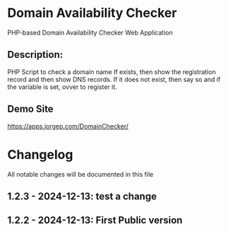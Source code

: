 # Domain Availability Checker
PHP-based Domain Availability Checker Web Application 

## Description: 
PHP Script to check a domain name 
 If exists, then show the registration record and then show DNS records. 
 If it does not exist, then say so and if the variable is set, ovver to register it.

## Demo Site
https://apps.jorgep.com/DomainChecker/

# Changelog

All notable changes  will be documented in this file

## 1.2.3 - 2024-12-13:  test a change
## 1.2.2 - 2024-12-13:  First Public version

